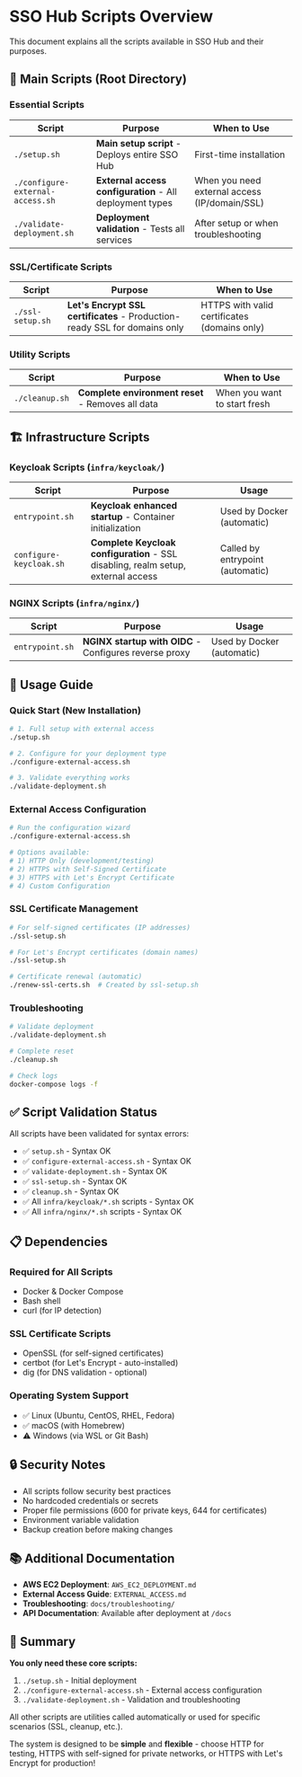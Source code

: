 # SSO Hub Scripts Overview

This document explains all the scripts available in SSO Hub and their purposes.

## 🚀 **Main Scripts (Root Directory)**

### **Essential Scripts**

| Script | Purpose | When to Use |
|--------|---------|-------------|
| `./setup.sh` | **Main setup script** - Deploys entire SSO Hub | First-time installation |
| `./configure-external-access.sh` | **External access configuration** - All deployment types | When you need external access (IP/domain/SSL) |
| `./validate-deployment.sh` | **Deployment validation** - Tests all services | After setup or when troubleshooting |

### **SSL/Certificate Scripts**

| Script | Purpose | When to Use |
|--------|---------|-------------|
| `./ssl-setup.sh` | **Let's Encrypt SSL certificates** - Production-ready SSL for domains only | HTTPS with valid certificates (domains only) |

### **Utility Scripts**

| Script | Purpose | When to Use |
|--------|---------|-------------|
| `./cleanup.sh` | **Complete environment reset** - Removes all data | When you want to start fresh |

## 🏗️ **Infrastructure Scripts**

### **Keycloak Scripts (`infra/keycloak/`)**

| Script | Purpose | Usage |
|--------|---------|-------|
| `entrypoint.sh` | **Keycloak enhanced startup** - Container initialization | Used by Docker (automatic) |
| `configure-keycloak.sh` | **Complete Keycloak configuration** - SSL disabling, realm setup, external access | Called by entrypoint (automatic) |

### **NGINX Scripts (`infra/nginx/`)**

| Script | Purpose | Usage |
|--------|---------|-------|
| `entrypoint.sh` | **NGINX startup with OIDC** - Configures reverse proxy | Used by Docker (automatic) |

## 🎯 **Usage Guide**

### **Quick Start (New Installation)**
```bash
# 1. Full setup with external access
./setup.sh

# 2. Configure for your deployment type
./configure-external-access.sh

# 3. Validate everything works
./validate-deployment.sh
```

### **External Access Configuration**
```bash
# Run the configuration wizard
./configure-external-access.sh

# Options available:
# 1) HTTP Only (development/testing)
# 2) HTTPS with Self-Signed Certificate
# 3) HTTPS with Let's Encrypt Certificate  
# 4) Custom Configuration
```

### **SSL Certificate Management**
```bash
# For self-signed certificates (IP addresses)
./ssl-setup.sh

# For Let's Encrypt certificates (domain names)
./ssl-setup.sh

# Certificate renewal (automatic)
./renew-ssl-certs.sh  # Created by ssl-setup.sh
```

### **Troubleshooting**
```bash
# Validate deployment
./validate-deployment.sh

# Complete reset
./cleanup.sh

# Check logs
docker-compose logs -f
```

## ✅ **Script Validation Status**

All scripts have been validated for syntax errors:

- ✅ `setup.sh` - Syntax OK
- ✅ `configure-external-access.sh` - Syntax OK  
- ✅ `validate-deployment.sh` - Syntax OK
- ✅ `ssl-setup.sh` - Syntax OK
- ✅ `cleanup.sh` - Syntax OK
- ✅ All `infra/keycloak/*.sh` scripts - Syntax OK
- ✅ All `infra/nginx/*.sh` scripts - Syntax OK

## 📋 **Dependencies**

### **Required for All Scripts**
- Docker & Docker Compose
- Bash shell
- curl (for IP detection)

### **SSL Certificate Scripts**
- OpenSSL (for self-signed certificates)
- certbot (for Let's Encrypt - auto-installed)
- dig (for DNS validation - optional)

### **Operating System Support**
- ✅ Linux (Ubuntu, CentOS, RHEL, Fedora)
- ✅ macOS (with Homebrew)
- ⚠️ Windows (via WSL or Git Bash)

## 🔒 **Security Notes**

- All scripts follow security best practices
- No hardcoded credentials or secrets
- Proper file permissions (600 for private keys, 644 for certificates)
- Environment variable validation
- Backup creation before making changes

## 📚 **Additional Documentation**

- **AWS EC2 Deployment**: `AWS_EC2_DEPLOYMENT.md`
- **External Access Guide**: `EXTERNAL_ACCESS.md`
- **Troubleshooting**: `docs/troubleshooting/`
- **API Documentation**: Available after deployment at `/docs`

## 🎉 **Summary**

**You only need these core scripts:**
1. `./setup.sh` - Initial deployment
2. `./configure-external-access.sh` - External access configuration
3. `./validate-deployment.sh` - Validation and troubleshooting

All other scripts are utilities called automatically or used for specific scenarios (SSL, cleanup, etc.).

The system is designed to be **simple** and **flexible** - choose HTTP for testing, HTTPS with self-signed for private networks, or HTTPS with Let's Encrypt for production!